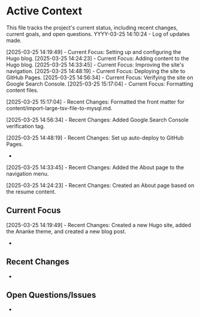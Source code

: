 # Active Context

This file tracks the project's current status, including recent changes, current goals, and open questions.
YYYY-03-25 14:10:24 - Log of updates made.

[2025-03-25 14:19:49] - Current Focus: Setting up and configuring the Hugo blog.
[2025-03-25 14:24:23] - Current Focus: Adding content to the Hugo blog.
[2025-03-25 14:33:45] - Current Focus: Improving the site's navigation.
[2025-03-25 14:48:19] - Current Focus: Deploying the site to GitHub Pages.
[2025-03-25 14:56:34] - Current Focus: Verifying the site on Google Search Console.
[2025-03-25 15:17:04] - Current Focus: Formatting content files.




[2025-03-25 15:17:04] - Recent Changes: Formatted the front matter for content/import-large-tsv-file-to-mysql.md.


[2025-03-25 14:56:34] - Recent Changes: Added Google Search Console verification tag.


[2025-03-25 14:48:19] - Recent Changes: Set up auto-deploy to GitHub Pages.

*
[2025-03-25 14:33:45] - Recent Changes: Added the About page to the navigation menu.


[2025-03-25 14:24:23] - Recent Changes: Created an About page based on the resume content.

## Current Focus
[2025-03-25 14:19:49] - Recent Changes: Created a new Hugo site, added the Ananke theme, and created a new blog post.


*

## Recent Changes

*

## Open Questions/Issues

*